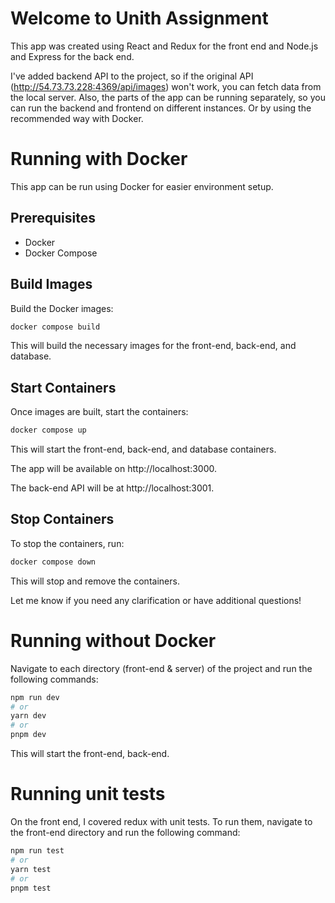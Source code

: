 # Welcome to Unith Assignment

This app was created using React and Redux for the front end and Node.js and Express for the back end.

I've added backend API to the project, so if the original API (http://54.73.73.228:4369/api/images) won't work, you can
fetch data from the local server. Also, the parts of the app can be running separately, so you can run the backend and
frontend
on different instances. Or by using the recommended way with Docker.

# Running with Docker

This app can be run using Docker for easier environment setup.

## Prerequisites

- Docker
- Docker Compose

## Build Images

Build the Docker images:

```bash
docker compose build
```

This will build the necessary images for the front-end, back-end, and database.

## Start Containers

Once images are built, start the containers:

```bash
docker compose up
```

This will start the front-end, back-end, and database containers.

The app will be available on http://localhost:3000.

The back-end API will be at http://localhost:3001.

## Stop Containers

To stop the containers, run:

```bash
docker compose down
```

This will stop and remove the containers.

Let me know if you need any clarification or have additional questions!

# Running without Docker

Navigate to each directory (front-end & server) of the project and run the following commands:

```bash
npm run dev
# or
yarn dev
# or
pnpm dev
```

This will start the front-end, back-end.

# Running unit tests

On the front end, I covered redux with unit tests. To run them, navigate to the front-end directory and run the
following command:

```bash
npm run test
# or
yarn test
# or
pnpm test
```